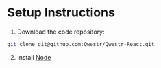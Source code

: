 # Setup Instructions

1. Download the code repository:

```sh
git clone git@github.com:Qwestr/Qwestr-React.git
```

2. Install [Node](https://nodejs.org)
